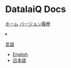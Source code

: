 # DatalaiQ Docs

[ホーム](index.md)
[バージョン履歴](changelog/list.md)

<li class="search-form-container">
<form id="search" class="form-inline" onsubmit="goToSearch(this);return false">
<input type="search" placeholder="Search docs..." id="search-field" style="display: none;"/>

</form>
</li>

[言語]()

   * [English](index.md)
   * [日本語](japanese/index.md)



<script>addSearchKeyword();</script>

